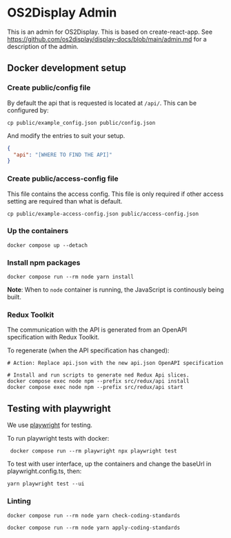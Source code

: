# OS2Display Admin

This is an admin for OS2Display. This is based on create-react-app. See
<https://github.com/os2display/display-docs/blob/main/admin.md> for a
description of the admin.

## Docker development setup

### Create public/config file

By default the api that is requested is located at `/api/`.
This can be configured by:

```shell
cp public/example_config.json public/config.json
```

And modify the entries to suit your setup.

```json
{
  "api": "[WHERE TO FIND THE API]"
}
```

### Create public/access-config file

This file contains the access config. This file is only required if other access
setting are required than what is default.

```shell
cp public/example-access-config.json public/access-config.json
```

### Up the containers

```shell
docker compose up --detach
```

### Install npm packages

```shell
docker compose run --rm node yarn install
```

**Note**: When to `node` container is running, the JavaScript is continously
being built.

### Redux Toolkit

The communication with the API is generated from an OpenAPI
specification with Redux Toolkit.

To regenerate (when the API specification has changed):

```shell
# Action: Replace api.json with the new api.json OpenAPI specification

# Install and run scripts to generate ned Redux Api slices.
docker compose exec node npm --prefix src/redux/api install
docker compose exec node npm --prefix src/redux/api start
```

## Testing with playwright

We use [playwright](https://playwright.dev/) for testing.

To run playwright tests with docker:

```shell
 docker compose run --rm playwright npx playwright test
```

To test with user interface, up the containers and change the baseUrl in playwright.config.ts, then: 

```shell
yarn playwright test --ui 
```

### Linting

```shell
docker compose run --rm node yarn check-coding-standards
```

```shell
docker compose run --rm node yarn apply-coding-standards
```
